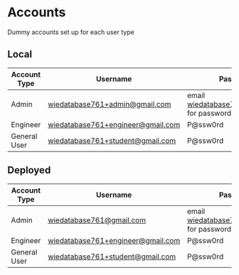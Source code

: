 # Accounts

Dummy accounts set up for each user type

## Local

| Account Type | Username                          | Password                                              |
| ------------ | --------------------------------- | ----------------------------------------------------- |
| Admin        | wiedatabase761+admin@gmail.com    | email wiedatabase761@gmail.com for password if needed |
| Engineer     | wiedatabase761+engineer@gmail.com | P@ssw0rd                                              |
| General User | wiedatabase761+student@gmail.com  | P@ssw0rd                                              |

## Deployed

| Account Type | Username                          | Password                                              |
| ------------ | --------------------------------- | ----------------------------------------------------- |
| Admin        | wiedatabase761@gmail.com          | email wiedatabase761@gmail.com for password if needed |
| Engineer     | wiedatabase761+engineer@gmail.com | P@ssw0rd                                              |
| General User | wiedatabase761+student@gmail.com  | P@ssw0rd                                              |

